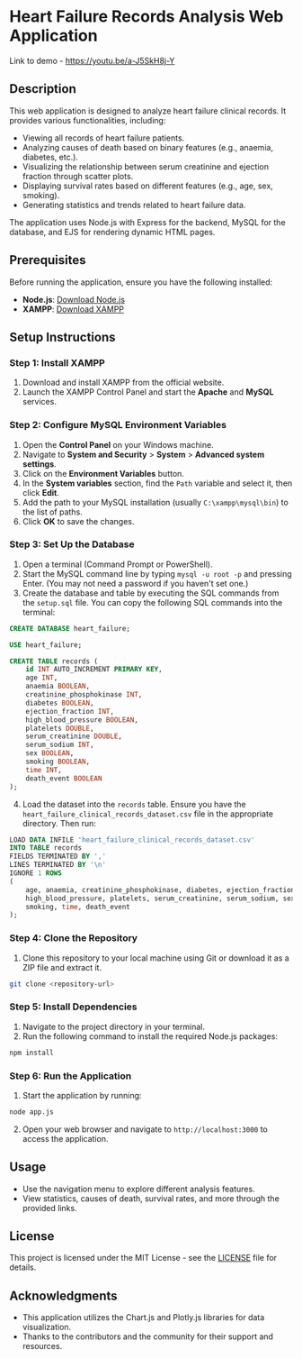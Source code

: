 # Heart Failure Records Analysis Web Application

Link to demo - https://youtu.be/a-J5SkH8j-Y

## Description

This web application is designed to analyze heart failure clinical records. It provides various functionalities, including:

- Viewing all records of heart failure patients.
- Analyzing causes of death based on binary features (e.g., anaemia, diabetes, etc.).
- Visualizing the relationship between serum creatinine and ejection fraction through scatter plots.
- Displaying survival rates based on different features (e.g., age, sex, smoking).
- Generating statistics and trends related to heart failure data.

The application uses Node.js with Express for the backend, MySQL for the database, and EJS for rendering dynamic HTML pages.

## Prerequisites

Before running the application, ensure you have the following installed:

- **Node.js**: [Download Node.js](https://nodejs.org/)
- **XAMPP**: [Download XAMPP](https://www.apachefriends.org/index.html)

## Setup Instructions

### Step 1: Install XAMPP

1. Download and install XAMPP from the official website.
2. Launch the XAMPP Control Panel and start the **Apache** and **MySQL** services.

### Step 2: Configure MySQL Environment Variables

1. Open the **Control Panel** on your Windows machine.
2. Navigate to **System and Security** > **System** > **Advanced system settings**.
3. Click on the **Environment Variables** button.
4. In the **System variables** section, find the `Path` variable and select it, then click **Edit**.
5. Add the path to your MySQL installation (usually `C:\xampp\mysql\bin`) to the list of paths.
6. Click **OK** to save the changes.

### Step 3: Set Up the Database

1. Open a terminal (Command Prompt or PowerShell).
2. Start the MySQL command line by typing `mysql -u root -p` and pressing Enter. (You may not need a password if you haven't set one.)
3. Create the database and table by executing the SQL commands from the `setup.sql` file. You can copy the following SQL commands into the terminal:

```sql
CREATE DATABASE heart_failure;

USE heart_failure;

CREATE TABLE records (
    id INT AUTO_INCREMENT PRIMARY KEY,
    age INT,
    anaemia BOOLEAN,
    creatinine_phosphokinase INT,
    diabetes BOOLEAN,
    ejection_fraction INT,
    high_blood_pressure BOOLEAN,
    platelets DOUBLE,
    serum_creatinine DOUBLE,
    serum_sodium INT,
    sex BOOLEAN,
    smoking BOOLEAN,
    time INT,
    death_event BOOLEAN
);
```

4. Load the dataset into the `records` table. Ensure you have the `heart_failure_clinical_records_dataset.csv` file in the appropriate directory. Then run:

```sql
LOAD DATA INFILE 'heart_failure_clinical_records_dataset.csv'
INTO TABLE records
FIELDS TERMINATED BY ',' 
LINES TERMINATED BY '\n'
IGNORE 1 ROWS
(
    age, anaemia, creatinine_phosphokinase, diabetes, ejection_fraction,
    high_blood_pressure, platelets, serum_creatinine, serum_sodium, sex,
    smoking, time, death_event
);
```

### Step 4: Clone the Repository

1. Clone this repository to your local machine using Git or download it as a ZIP file and extract it.

```bash
git clone <repository-url>
```

### Step 5: Install Dependencies

1. Navigate to the project directory in your terminal.
2. Run the following command to install the required Node.js packages:

```bash
npm install
```

### Step 6: Run the Application

1. Start the application by running:

```bash
node app.js
```

2. Open your web browser and navigate to `http://localhost:3000` to access the application.

## Usage

- Use the navigation menu to explore different analysis features.
- View statistics, causes of death, survival rates, and more through the provided links.

## License

This project is licensed under the MIT License - see the [LICENSE](LICENSE) file for details.

## Acknowledgments

- This application utilizes the Chart.js and Plotly.js libraries for data visualization.
- Thanks to the contributors and the community for their support and resources.

